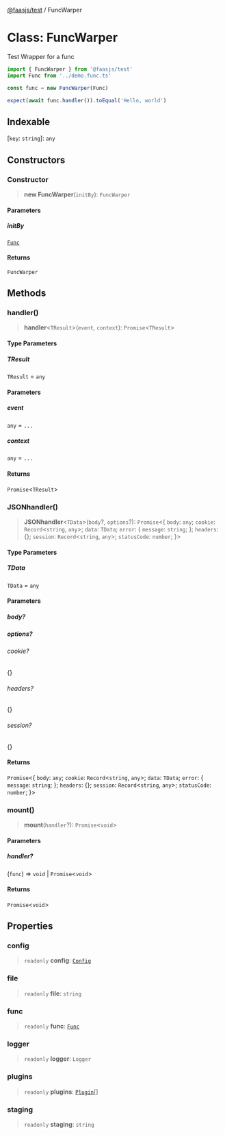 [@faasjs/test](../README.md) / FuncWarper

# Class: FuncWarper

Test Wrapper for a func

```ts
import { FuncWarper } from '@faasjs/test'
import Func from '../demo.func.ts'

const func = new FuncWarper(Func)

expect(await func.handler()).toEqual('Hello, world')
```

## Indexable

\[`key`: `string`\]: `any`

## Constructors

### Constructor

> **new FuncWarper**(`initBy`): `FuncWarper`

#### Parameters

##### initBy

[`Func`](Func.md)

#### Returns

`FuncWarper`

## Methods

### handler()

> **handler**\<`TResult`\>(`event`, `context`): `Promise`\<`TResult`\>

#### Type Parameters

##### TResult

`TResult` = `any`

#### Parameters

##### event

`any` = `...`

##### context

`any` = `...`

#### Returns

`Promise`\<`TResult`\>

### JSONhandler()

> **JSONhandler**\<`TData`\>(`body`?, `options`?): `Promise`\<\{ `body`: `any`; `cookie`: `Record`\<`string`, `any`\>; `data`: `TData`; `error`: \{ `message`: `string`; \}; `headers`: \{\}; `session`: `Record`\<`string`, `any`\>; `statusCode`: `number`; \}\>

#### Type Parameters

##### TData

`TData` = `any`

#### Parameters

##### body?

##### options?

###### cookie?

\{\}

###### headers?

\{\}

###### session?

\{\}

#### Returns

`Promise`\<\{ `body`: `any`; `cookie`: `Record`\<`string`, `any`\>; `data`: `TData`; `error`: \{ `message`: `string`; \}; `headers`: \{\}; `session`: `Record`\<`string`, `any`\>; `statusCode`: `number`; \}\>

### mount()

> **mount**(`handler`?): `Promise`\<`void`\>

#### Parameters

##### handler?

(`func`) => `void` \| `Promise`\<`void`\>

#### Returns

`Promise`\<`void`\>

## Properties

### config

> `readonly` **config**: [`Config`](../type-aliases/Config.md)

### file

> `readonly` **file**: `string`

### func

> `readonly` **func**: [`Func`](Func.md)

### logger

> `readonly` **logger**: `Logger`

### plugins

> `readonly` **plugins**: [`Plugin`](../type-aliases/Plugin.md)[]

### staging

> `readonly` **staging**: `string`
